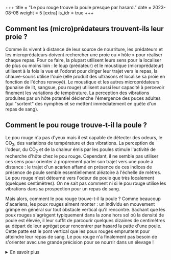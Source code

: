 +++
title = "Le pou rouge trouve la poule presque par hasard."
date = 2023-08-08
weight = 5
[extra]
is_idr = true
+++


## Comment les (micro)prédateurs trouvent-ils leur proie ?

Comme ils vivent à distance de leur source de nourriture, les prédateurs et les microprédateurs doivent rechercher une proie ou « hôte » pour réaliser chaque repas. Pour ce faire, la plupart utilisent leurs sens pour la localiser de plus ou moins loin : le loup (prédateur) et le moustique (microprédateur) utilisent à la fois la vue et l'odorat pour diriger leur trajet vers le repas, la chauve-souris utilise l'ouïe (elle produit des ultrasons et localise sa proie en fonction de l'échos renvoyé). Le moustique et les autres microprédateurs (punaise de lit, sangsue, pou rouge) utilisent aussi leur capacité à percevoir finement les variations de température. La perception des vibrations produites par un hôte potentiel déclenche l'émergence des puces adultes (qui "sortent" des nymphes et se mettent immédiatement en quête d'un repas de sang).

## Comment le pou rouge trouve-t-il la poule ?

Le pou rouge n'a pas d'yeux mais il est capable de détecter des odeurs, le CO<sub>2</sub>, des variations de température et des vibrations. La perception de l'odeur, du CO<sub>2</sub> et de la chaleur émis par les poules stimule l'activité de recherche d'hôte chez le pou rouge. Cependant, il ne semble pas utiliser ces sens pour orienter à proprement parler son trajet vers une poule à distance : le trajet d'un acarien affamé en présence de ces indices de présence de poule semble essentiellement aléatoire à l'échelle de mètres. Le pou rouge n'est détourné vers l'odeur de poule que très localement (quelques centimètres). On ne sait pas comment ni si le pou rouge utilise les vibrations dans sa prospection pour un repas de sang.

Mais alors, comment le pou rouge trouve-t-il la poule ? Comme beaucoup d'acariens, les poux rouges aiment monter : un individu en mouvement grimpe en général sur tout obstacle vertical qu'il rencontre. Sachant que les poux rouges s'agrègent typiquement dans la zone hors sol où la densité de poule est élevée, il leur suffit de parcourir quelques dizaines de centimètres au départ de leur agrégat pour rencontrer par hasard la patte d'une poule. Cette patte est le pont vertical que les poux rouges empruntent pour atteindre leur repas de sang. Le pou rouge n'a finalement pas besoin de s'orienter avec une grande précision pour se nourrir dans un élevage !


<!-- Idéalement, une figure montrant un acarien grimpant sur une patte serait chouette (mais pas indispensable) -->


<details>
    <summary>En savoir plus</summary>

## Comment sait-on cela ?
D'une manière générale, la réponse des poux rouges aux différents stimuli émanant de la poule (odeurs, le CO<sub>2</sub>, des variations de température et des vibrations) a été étudiée grâce à des expérimentations diversifiées, en grande partie au laboratoire, complétées d'expérimentations sur le terrain. Au laboratoire, le comportement d'acariens confrontés à des variations de température, d'odeurs, de concentrations de CO<sub>2</sub> et/ou de vibration a été observé et noté de manière standardisées, et les données obtenues ont été analysées statistiquement. Ces observations ont été réalisées sur des centaines d'acariens en jeûne ou fraîchement gorgés de sang dans des conditions contrôlées, avec des instruments optiques et/ou électroniques. Sur le terrain, c'est par l'usage de pièges spécifiques et le comptage des acariens piégés selon les différentes modalités testées que la réponse aux stimuli a été étudiée. Les tests en laboratoire permettent de caractériser les comportements typiques face à des facteurs maîtrisés. Les piégeages sur le terrain permettent de déterminer dans quelle mesure ces comportements sont réalisés en condition d'élevage, en présence de facteurs multiples (maîtrisés et non maîtrisés).

En ce qui concerne les odeurs, il a fallu d'abord caractériser celles que produit la poule. Une odeur est un ensemble de molécules volatiles perçu par un système chimiosensoriel. La composition de l'odeur des poules a été caractérisée par des analyses chimiques (par Chromatographie en phase gazeuse-spectrométrie de masse, GC-MS) et un parfum de poule artificiel a été breveté. Des tests de comportement à différentes échelles spatio-temporelles ont été réalisés en laboratoire : tests de choix entre différents flux d'air ou analyse du trajet parcouru autour de la source d'odeur *in vitro* (quelques cm2 durant 10 minutes par acarien), comptage des acariens capturés par des pièges électriques appâtés ou non par une odeur de poule (sur une surface d'un m<sup>2</sup> au laboratoire et sur des bâtiments de pondeuses complets). Dans les tests de choix, on évalue l'attractivité à courte distance en comparant le choix immédiat de centaines d'acariens entre deux odeurs (odeur de poule et air pur par exemple). Dans les analyses de trajet, on enregistre au moyen d'une caméra pilotée par un nanoordinateur le trajet individuel en 2D de centaines d'acariens confrontés ou non à une odeur dans une arène de 4 cm de diamètre. Dans les expérimentations avec pièges électriques, des tubes verticaux miment les pattes de poule et sont coiffés d'un système électrifié relarguant l'odeur testée. Le système électrifié projette tout acarien cherchant à atteindre l'odeur sur une plaque engluée standard, sur laquelle sont comptés les acariens piégés dans l'intervalle de l'expérimentation (1h ou 1 nuit). C'est en confrontant les pourcentages de choix *in vitro* entre différentes odeurs et de l'air pur, les caractéristiques des trajets parcourus, les quantités de poux rouges piégés en présence ou en absence d'odeur de poule et/ou d'ammoniac et les distances entre points de lâcher et pièges, que nous avons pu améliorer notre compréhensions du comportement de recherche de nourriture chez le pou rouge.

#### Sources scientifiques


- [Kilpinen (2001)](https://link.springer.com/article/10.1023/A:1020409221348)
- [Kilpinen (2005)](https://resjournals.onlinelibrary.wiley.com/doi/full/10.1111/j.1365-3032.2005.00452.x) 
- [Kilpinen & Mullens (2005)](https://resjournals.onlinelibrary.wiley.com/doi/full/10.1111/j.0269-283X.2004.00522.x) 
- [El Adouzi *et al.* (2019)](https://www.cambridge.org/core/journals/parasitology/article/abs/modulation-of-feed-composition-is-able-to-make-hens-less-attractive-to-the-poultry-red-mite-dermanyssus-gallinae/A767F6C67FC90C4F0BF01462AE5E7054)
- [Roy *et al.* (2018 - brevet)](https://data.inpi.fr/brevets/FR3060258?q=composition%20anti-acarien#FR3060258)
- [Auffray *et al.* (2022)](https://link.springer.com/article/10.1007/s10886-022-01399-7)

</details>

